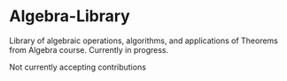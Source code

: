 # Algebra-Library
 Library of algebraic operations, algorithms, and applications of Theorems from Algebra course. 
Currently in progress. 

Not currently accepting contributions
